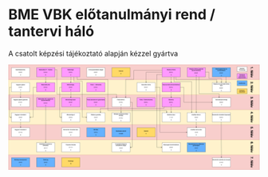 # BME VBK előtanulmányi rend / tantervi háló

A csatolt képzési tájékoztató alapján kézzel gyártva

![alt text](Biomérnök.png)
